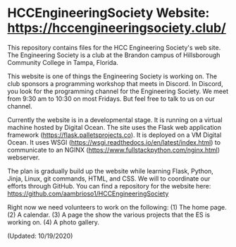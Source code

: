 # HCCEngineeringSociety Website:  https://hccengineeringsociety.club/

This repository contains files for the HCC Engineering Society's web site.    The Engineering Society is a club at the Brandon campus of Hillsborough Community College in Tampa, Florida.

This website is one of things the Engineering Society is working on.   The club sponsors a programming workshop that meets in Discord.   In Discord, you look for the programming channel for the Engineering Society.   We meet from 9:30 am to 10:30 on most Fridays.   But feel free to talk to us on our channel.

Currently the website is in a developmental stage.   It is running on a virtual machine hosted by Digital Ocean.
The site uses the Flask web application framework (https://flask.palletsprojects.co).  It is deployed on a VM Digital Ocean.   It uses WSGI (https://wsgi.readthedocs.io/en/latest/index.html) to communicate to an NGINX (https://www.fullstackpython.com/nginx.html) webserver.

The plan is gradually build up the website while learning Flask, Python, Jinja, Linux, git commands, HTML, and CSS.   We will to coordinate our efforts through GitHub.   You can find a repository for the website here:
https://github.com/aambrioso1/HCCEngineeringSociety

Right now we need volunteers to work on the following:
(1)  The home page.
(2)  A calendar.
(3)  A page the show the various projects that the ES is working on.
(4)  A photo gallery. 

(Updated: 10/19/2020)